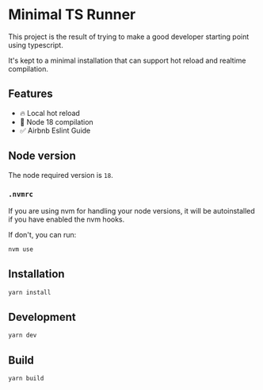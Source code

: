 # Minimal TS Runner

This project is the result of trying to make a good developer starting point using typescript.

It's kept to a minimal installation that can support hot reload and realtime compilation.

## Features

- 🔥 Local hot reload
- 🚛 Node 18 compilation
- ✅ Airbnb Eslint Guide

## Node version

The node required version is `18`.

### `.nvmrc`

If you are using nvm for handling your node versions, it will be autoinstalled if you have enabled the nvm hooks.

If don't, you can run:

```bash
nvm use
```

## Installation

```bash
yarn install
```

## Development

```bash
yarn dev
```

## Build

```bash
yarn build
```
